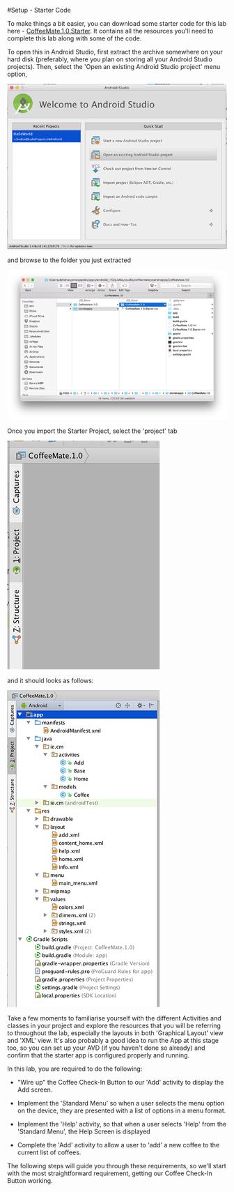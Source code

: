 #Setup - Starter Code

To make things a bit easier, you can download some starter code for this lab here - [CoffeeMate.1.0.Starter](../archives/CoffeeMate.1.0.Starter.zip). It contains all the resources you'll need to complete this lab along with some of the code.

To open this in Android Studio, first extract the archive somewhere on your hard disk (preferably, where you plan on storing all your Android Studio projects). Then, select the 'Open an existing Android Studio project' menu option, 

![](../img/lab202.png)

and browse to the folder you just extracted

![](../img/lab203.png)

Once you import the Starter Project, select the 'project' tab

![](../img/lab203a.png)

and it should looks as follows:

![](../img/starter.png)

Take a few moments to familiarise yourself with the different Activities and classes in your project and explore the resources that you will be referring to throughout the lab, especially the layouts in both 'Graphical Layout' view and 'XML' view. It's also probably a good idea to run the App at this stage too, so you can set up your AVD (if you haven't done so already) and confirm that the starter app is configured properly and running.

In this lab, you are required to do the following:

- "Wire up" the Coffee Check-In Button to our 'Add' activity to display the Add screen.

- Implement the 'Standard Menu' so when a user selects the menu option on the device, they are presented with a list of options in a menu format.

- Implement the 'Help' activity, so that when a user selects 'Help' from the 'Standard Menu', the Help Screen is displayed

- Complete the 'Add' activity to allow a user to 'add' a new coffee to the current list of coffees.

The following steps will guide you through these requirements, so we'll start with the most straightforward requirement, getting our Coffee Check-In Button working.

 